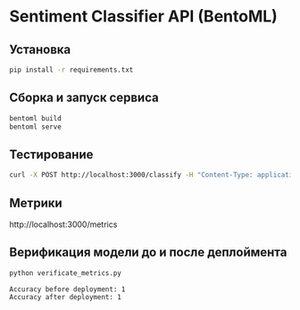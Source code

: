 # Sentiment Classifier API (BentoML)

## Установка

```bash
pip install -r requirements.txt
```

## Сборка и запуск сервиса

```bash
bentoml build
bentoml serve
```

## Тестирование

```bash
curl -X POST http://localhost:3000/classify -H "Content-Type: application/json" -d '{"text":"I love this product!"}'
```

## Метрики

http://localhost:3000/metrics

## Верификация модели до и после деплоймента

```bash
python verificate_metrics.py
```

```shell
Accuracy before deployment: 1
Accuracy after deployment: 1
```

